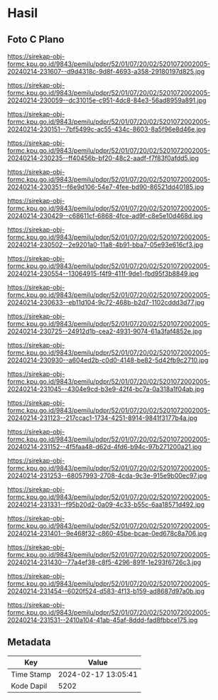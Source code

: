 # Hasil

## Foto C Plano

https://sirekap-obj-formc.kpu.go.id/9843/pemilu/pdpr/52/01/07/20/02/5201072002005-20240214-231607--d9d4318c-9d8f-4693-a358-29180197d825.jpg

https://sirekap-obj-formc.kpu.go.id/9843/pemilu/pdpr/52/01/07/20/02/5201072002005-20240214-230059--dc31015e-c951-4dc8-84e3-56ad8959a891.jpg

https://sirekap-obj-formc.kpu.go.id/9843/pemilu/pdpr/52/01/07/20/02/5201072002005-20240214-230151--7bf5499c-ac55-434c-8603-8a5f96e8d46e.jpg

https://sirekap-obj-formc.kpu.go.id/9843/pemilu/pdpr/52/01/07/20/02/5201072002005-20240214-230235--ff40456b-bf20-48c2-aadf-f7f83f0afdd5.jpg

https://sirekap-obj-formc.kpu.go.id/9843/pemilu/pdpr/52/01/07/20/02/5201072002005-20240214-230351--f6e9d106-54e7-4fee-bd90-86521dd40185.jpg

https://sirekap-obj-formc.kpu.go.id/9843/pemilu/pdpr/52/01/07/20/02/5201072002005-20240214-230429--c68611cf-6868-4fce-ad9f-c8e5e10d468d.jpg

https://sirekap-obj-formc.kpu.go.id/9843/pemilu/pdpr/52/01/07/20/02/5201072002005-20240214-230502--2e9201a0-11a8-4b91-bba7-05e93e616cf3.jpg

https://sirekap-obj-formc.kpu.go.id/9843/pemilu/pdpr/52/01/07/20/02/5201072002005-20240214-230554--13064915-f4f9-411f-9de1-fbd95f3b8849.jpg

https://sirekap-obj-formc.kpu.go.id/9843/pemilu/pdpr/52/01/07/20/02/5201072002005-20240214-230633--eb11d104-9c72-468b-b2d7-1102cddd3d77.jpg

https://sirekap-obj-formc.kpu.go.id/9843/pemilu/pdpr/52/01/07/20/02/5201072002005-20240214-230725--24912d1b-cea2-4931-9074-61a3faf4852e.jpg

https://sirekap-obj-formc.kpu.go.id/9843/pemilu/pdpr/52/01/07/20/02/5201072002005-20240214-230930--a604ed2b-c0d0-4148-be82-5d42fb9c2710.jpg

https://sirekap-obj-formc.kpu.go.id/9843/pemilu/pdpr/52/01/07/20/02/5201072002005-20240214-231045--4304e9cd-b3e9-42f4-bc7a-0a318a1f04ab.jpg

https://sirekap-obj-formc.kpu.go.id/9843/pemilu/pdpr/52/01/07/20/02/5201072002005-20240214-231123--217ccac1-1734-4251-8914-9841f3177b4a.jpg

https://sirekap-obj-formc.kpu.go.id/9843/pemilu/pdpr/52/01/07/20/02/5201072002005-20240214-231152--4f5faa48-d62d-4fd6-b94c-97b271200a21.jpg

https://sirekap-obj-formc.kpu.go.id/9843/pemilu/pdpr/52/01/07/20/02/5201072002005-20240214-231253--68057993-2708-4cda-9c3e-915e9b00ec97.jpg

https://sirekap-obj-formc.kpu.go.id/9843/pemilu/pdpr/52/01/07/20/02/5201072002005-20240214-231331--f95b20d2-0a09-4c33-b55c-6aa18571d492.jpg

https://sirekap-obj-formc.kpu.go.id/9843/pemilu/pdpr/52/01/07/20/02/5201072002005-20240214-231401--9e468f32-c860-45be-bcae-0ed678c8a706.jpg

https://sirekap-obj-formc.kpu.go.id/9843/pemilu/pdpr/52/01/07/20/02/5201072002005-20240214-231430--77a4ef38-c8f5-4296-891f-1e293f6726c3.jpg

https://sirekap-obj-formc.kpu.go.id/9843/pemilu/pdpr/52/01/07/20/02/5201072002005-20240214-231454--6020f524-d583-4f13-b159-ad8687d97a0b.jpg

https://sirekap-obj-formc.kpu.go.id/9843/pemilu/pdpr/52/01/07/20/02/5201072002005-20240214-231531--2410a104-41ab-45af-8ddd-fad8fbbce175.jpg


## Metadata

| Key        | Value               |
| ---------- | ------------------- |
| Time Stamp | 2024-02-17 13:05:41 |
| Kode Dapil | 5202                |



